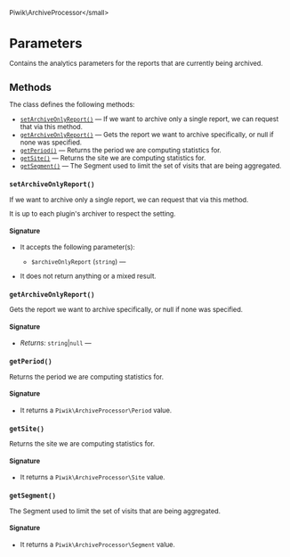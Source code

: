 <small>Piwik\ArchiveProcessor\</small>

Parameters
==========

Contains the analytics parameters for the reports that are currently being archived.

Methods
-------

The class defines the following methods:

- [`setArchiveOnlyReport()`](#setarchiveonlyreport) &mdash; If we want to archive only a single report, we can request that via this method.
- [`getArchiveOnlyReport()`](#getarchiveonlyreport) &mdash; Gets the report we want to archive specifically, or null if none was specified.
- [`getPeriod()`](#getperiod) &mdash; Returns the period we are computing statistics for.
- [`getSite()`](#getsite) &mdash; Returns the site we are computing statistics for.
- [`getSegment()`](#getsegment) &mdash; The Segment used to limit the set of visits that are being aggregated.

<a name="setarchiveonlyreport" id="setarchiveonlyreport"></a>
<a name="setArchiveOnlyReport" id="setArchiveOnlyReport"></a>
### `setArchiveOnlyReport()`

If we want to archive only a single report, we can request that via this method.

It is up to each plugin's archiver to respect the setting.

#### Signature

-  It accepts the following parameter(s):
    - `$archiveOnlyReport` (`string`) &mdash;
      
- It does not return anything or a mixed result.

<a name="getarchiveonlyreport" id="getarchiveonlyreport"></a>
<a name="getArchiveOnlyReport" id="getArchiveOnlyReport"></a>
### `getArchiveOnlyReport()`

Gets the report we want to archive specifically, or null if none was specified.

#### Signature


- *Returns:*  `string`|`null` &mdash;
    

<a name="getperiod" id="getperiod"></a>
<a name="getPeriod" id="getPeriod"></a>
### `getPeriod()`

Returns the period we are computing statistics for.

#### Signature

- It returns a `Piwik\ArchiveProcessor\Period` value.

<a name="getsite" id="getsite"></a>
<a name="getSite" id="getSite"></a>
### `getSite()`

Returns the site we are computing statistics for.

#### Signature

- It returns a `Piwik\ArchiveProcessor\Site` value.

<a name="getsegment" id="getsegment"></a>
<a name="getSegment" id="getSegment"></a>
### `getSegment()`

The Segment used to limit the set of visits that are being aggregated.

#### Signature

- It returns a `Piwik\ArchiveProcessor\Segment` value.

